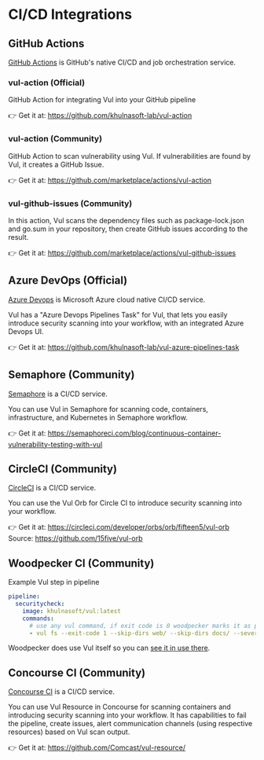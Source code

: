# CI/CD Integrations

## GitHub Actions
[GitHub Actions](https://github.com/features/actions) is GitHub's native CI/CD and job orchestration service.

### vul-action (Official)

GitHub Action for integrating Vul into your GitHub pipeline

👉 Get it at: <https://github.com/khulnasoft-lab/vul-action>

### vul-action (Community)

GitHub Action to scan vulnerability using Vul. If vulnerabilities are found by Vul, it creates a GitHub Issue.

👉 Get it at: <https://github.com/marketplace/actions/vul-action>

### vul-github-issues (Community)

In this action, Vul scans the dependency files such as package-lock.json and go.sum in your repository, then create GitHub issues according to the result.

👉 Get it at: <https://github.com/marketplace/actions/vul-github-issues>

## Azure DevOps (Official)
[Azure Devops](https://azure.microsoft.com/en-us/products/devops/#overview) is Microsoft Azure cloud native CI/CD service.

Vul has a "Azure Devops Pipelines Task" for Vul, that lets you easily introduce security scanning into your workflow, with an integrated Azure Devops UI.

👉 Get it at: <https://github.com/khulnasoft-lab/vul-azure-pipelines-task>

## Semaphore (Community)
[Semaphore](https://semaphoreci.com/) is a CI/CD service.

You can use Vul in Semaphore for scanning code, containers, infrastructure, and Kubernetes in Semaphore workflow.

👉 Get it at: <https://semaphoreci.com/blog/continuous-container-vulnerability-testing-with-vul>

## CircleCI (Community)
[CircleCI](https://circleci.com/) is a CI/CD service.

You can use the Vul Orb for Circle CI to introduce security scanning into your workflow.

👉 Get it at: <https://circleci.com/developer/orbs/orb/fifteen5/vul-orb>
Source: <https://github.com/15five/vul-orb>

## Woodpecker CI (Community)

Example Vul step in pipeline

```yml
pipeline:
  securitycheck:
    image: khulnasoft/vul:latest
    commands:
      # use any vul command, if exit code is 0 woodpecker marks it as passed, else it assumes it failed
      - vul fs --exit-code 1 --skip-dirs web/ --skip-dirs docs/ --severity MEDIUM,HIGH,CRITICAL .
```

Woodpecker does use Vul itself so you can [see it in use there](https://github.com/woodpecker-ci/woodpecker/pull/1163).

## Concourse CI (Community)
[Concourse CI](https://concourse-ci.org/) is a CI/CD service.

You can use Vul Resource in Concourse for scanning containers and introducing security scanning into your workflow.
It has capabilities to fail the pipeline, create issues, alert communication channels (using respective resources) based on Vul scan output.

👉 Get it at: <https://github.com/Comcast/vul-resource/>
